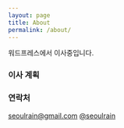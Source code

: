 ```yaml
---
layout: page
title: About
permalink: /about/
---
```


워드프레스에서 이사중입니다.

### 이사 계획



### 연락처

[seoulrain@gmail.com](mailto:seoulrain)
[@seoulrain](http://twitter.com/seoulrain)
